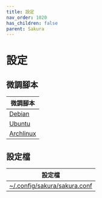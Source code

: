 ```yaml
---
title: 設定
nav_order: 1020
has_children: false
parent: Sakura
---
```



# 設定


## 微調腳本

| 微調腳本 |
| --- |
| [Debian](https://github.com/samwhelp/debian-adjustment/tree/main/prototype/tool/sakura) |
| [Ubuntu](https://github.com/samwhelp/note-about-ubuntu/tree/gh-pages/_demo/adjustment/tool/sakura) |
| [Archlinux](https://github.com/samwhelp/ezarcher-adjustment/tree/main/prototype/tool/sakura) |


## 設定檔

| 設定檔 |
| --- |
| [~/.config/sakura/sakura.conf](https://github.com/samwhelp/ezarcher-adjustment/blob/main/prototype/tool/sakura/config/sakura/sakura.conf) |
